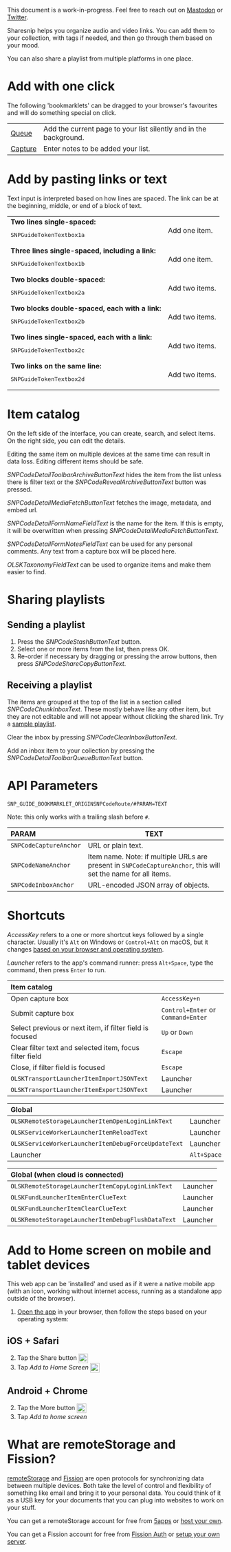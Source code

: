 <div class="OLSKDecorNotice">

This document is a work-in-progress. Feel free to reach out on [Mastodon](https://mastodon.online/@rosano) or [Twitter](https://twitter.com/rosano).

</div>


Sharesnip helps you organize audio and video links. You can add them to your collection, with tags if needed, and then go through them based on your mood.

You can also share a playlist from multiple platforms in one place.

# Add with one click

The following 'bookmarklets' can be dragged to your browser's favourites and will do something special on click.

|||
:--- | ---
| <a class="SNPGuideBookmarklet" href="javascript:i=document.querySelector('[property=%22og:image%22]');void(t=open('SNP_GUIDE_BOOKMARKLET_ORIGINSNPCodeRoute/#SNPCodeCaptureAnchor='+encodeURIComponent(location.href)+'&SNPCodeNameAnchor='+encodeURIComponent(document.title)+(!i?'':'&SNPCodeImageAnchor='+encodeURIComponent(i.getAttribute('content'))),'Sharesnip','toolbar=no,width=100,height=100'));t.blur();">Queue</a> | Add the current page to your list silently and in the background. |
| <a class="SNPGuideBookmarklet" href="javascript:void(t=open('SNP_GUIDE_BOOKMARKLET_ORIGINSNPCodeRoute/#SNPCodeCaptureAnchor='+encodeURIComponent(window.prompt().split(/\s/).join('%20')),'Sharesnip','toolbar=no,width=100,height=100'));t.blur();">Capture</a> | Enter notes to be added your list. |

# Add by pasting links or text

Text input is interpreted based on how lines are spaced. The link can be at the beginning, middle, or end of a block of text.

|||
:--- | ---
| **Two lines single-spaced:**<br><pre>SNPGuideTokenTextbox1a</pre> | Add one item. |
| **Three lines single-spaced, including a link:**<br><pre>SNPGuideTokenTextbox1b</pre> | Add one item. |
| **Two blocks double-spaced:**<br><pre>SNPGuideTokenTextbox2a</pre> | Add two items. |
| **Two blocks double-spaced, each with a link:**<br><pre>SNPGuideTokenTextbox2b</pre> | Add two items. |
| **Two lines single-spaced, each with a link:**<br><pre>SNPGuideTokenTextbox2c</pre> | Add two items. |
| **Two links on the same line:**<br><pre>SNPGuideTokenTextbox2d</pre> | Add two items. |

# Item catalog

On the left side of the interface, you can create, search, and select items. On the right side, you can edit the details.

<div class="OLSKDecorNotice">

Editing the same item on multiple devices at the same time can result in data loss. Editing different items should be safe.

</div>

*SNPCodeDetailToolbarArchiveButtonText* hides the item from the list unless there is filter text or the *SNPCodeRevealArchiveButtonText* button was pressed.

*SNPCodeDetailMediaFetchButtonText* fetches the image, metadata, and embed url.

*SNPCodeDetailFormNameFieldText* is the name for the item. If this is empty, it will be overwritten when pressing *SNPCodeDetailMediaFetchButtonText*.

*SNPCodeDetailFormNotesFieldText* can be used for any personal comments. Any text from a capture box will be placed here.

*OLSKTaxonomyFieldText* can be used to organize items and make them easier to find.

# Sharing playlists

## Sending a playlist

1. Press the *SNPCodeStashButtonText* button.
2. Select one or more items from the list, then press OK.
3. Re-order if necessary by dragging or pressing the arrow buttons, then press *SNPCodeShareCopyButtonText*.

## Receiving a playlist

The items are grouped at the top of the list in a section called *SNPCodeChunkInboxText*. These mostly behave like any other item, but they are not editable and will not appear without clicking the shared link. Try a [sample playlist](https://go.rosano.ca/joybox-sample-playlist).

Clear the inbox by pressing *SNPCodeClearInboxButtonText*.

Add an inbox item to your collection by pressing the *SNPCodeDetailToolbarQueueButtonText* button.

# API Parameters

`SNP_GUIDE_BOOKMARKLET_ORIGINSNPCodeRoute/#PARAM=TEXT`

<div class="OLSKDecorNotice">

Note: this only works with a trailing slash before `#`.

</div>

| PARAM | TEXT |
:--- | ---
| `SNPCodeCaptureAnchor` | URL or plain text. |
| `SNPCodeNameAnchor` | Item name. Note: if multiple URLs are present in `SNPCodeCaptureAnchor`, this will set the name for all items. |
| `SNPCodeInboxAnchor` | URL-encoded JSON array of objects. |

# Shortcuts

<div class="OLSKDecorNotice">

*AccessKey* refers to a one or more shortcut keys followed by a single character. Usually it's `Alt` on Windows or `Control+Alt` on macOS, but it changes [based on your browser and operating system](https://www.w3schools.com/tags/att_global_accesskey.asp#table2).

*Launcher* refers to the app's command runner: press `Alt+Space`, type the command, then press `Enter` to run.

</div>

| Item catalog ||
:--- | ---
| Open capture box | `AccessKey+n` |
| Submit capture box | `Control+Enter` or `Command+Enter` |
| Select previous or next item, if filter field is focused | `Up` or `Down` |
| Clear filter text and selected item, focus filter field | `Escape` |
| Close, if filter field is focused | `Escape` |
| `OLSKTransportLauncherItemImportJSONText` | Launcher |
| `OLSKTransportLauncherItemExportJSONText` | Launcher |

| Global ||
:--- | ---
| `OLSKRemoteStorageLauncherItemOpenLoginLinkText` | Launcher |
| `OLSKServiceWorkerLauncherItemReloadText` | Launcher |
| `OLSKServiceWorkerLauncherItemDebugForceUpdateText` | Launcher |
| Launcher | `Alt+Space` |

| Global (when cloud is connected) ||
:--- | ---
| `OLSKRemoteStorageLauncherItemCopyLoginLinkText` | Launcher |
| `OLSKFundLauncherItemEnterClueText` | Launcher |
| `OLSKFundLauncherItemClearClueText` | Launcher |
| `OLSKRemoteStorageLauncherItemDebugFlushDataText` | Launcher |

# Add to Home screen on mobile and tablet devices

This web app can be 'installed' and used as if it were a native mobile app (with an icon, working without internet access, running as a standalone app outside of the browser).

1. [Open the app](SNPCodeRoute) in your browser, then follow the steps based on your operating system:

## iOS + Safari
2. Tap the Share button <img height="22" valign="middle" alt="Share button icon" src="/_shared/__external/OLSKUIAssets/_OLSKSharediOSShare.svg" />
3. Tap *Add to Home Screen* <img height="22" valign="middle" alt="Add to Home Screen icon" src="/_shared/__external/OLSKUIAssets/_OLSKSharediOSA2HS.svg">

## Android + Chrome
2. Tap the More button <img height="22" valign="middle" alt="More button icon" src="/_shared/__external/OLSKUIAssets/_OLSKSharedAndroidMore.svg" />
3. Tap *Add to home screen*

# What are remoteStorage and Fission?

[remoteStorage](https://remotestorage.io) and [Fission](https://fission.codes) are open protocols for synchronizing data between multiple devices. Both take the level of control and flexibility of something like email and bring it to your personal data. You could think of it as a USB key for your documents that you can plug into websites to work on your stuff.

You can get a remoteStorage account for free from [5apps](https://5apps.com/storage/) or [host your own](https://remotestorage.io/servers).

You can get a Fission account for free from [Fission Auth](https://auth.fission.codes) or [setup your own server](https://github.com/fission/fission).

